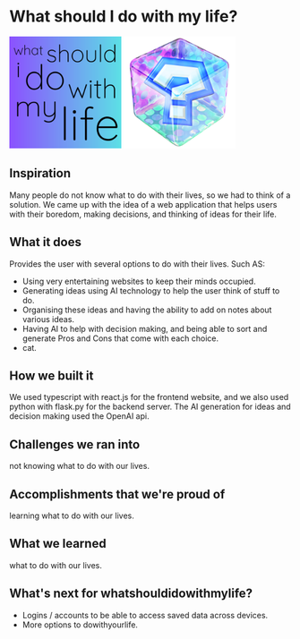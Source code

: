 # What should I do with my life?

<span>
  <img src="https://github.com/vancouver-shackers/what-should-i-do-with-my-life/blob/main/whatshouldidowithmylife.png?raw=true" alt="logo" style="width:200px;"/>
  <img src="https://github.com/vancouver-shackers/what-should-i-do-with-my-life/blob/main/frontend/public/logo.png?raw=true" alt="logo" style="width:200px;"/>
<span/>

## Inspiration

Many people do not know what to do with their lives, so we had to think of a solution.
We came up with the idea of a web application that helps users with their boredom,
making decisions, and thinking of ideas for their life.

## What it does

Provides the user with several options to do with their lives. Such AS:

- Using very entertaining websites to keep their minds occupied.
- Generating ideas using AI technology to help the user think of stuff to do.
- Organising these ideas and having the ability to add on notes about various ideas.
- Having AI to help with decision making, and being able to sort and generate Pros
  and Cons that come with each choice.
- cat.

## How we built it

We used typescript with react.js for the frontend website, and we also used python
with flask.py for the backend server. The AI generation for ideas and decision making
used the OpenAI api.

## Challenges we ran into

not knowing what to do with our lives.

## Accomplishments that we're proud of

learning what to do with our lives.

## What we learned

what to do with our lives.

## What's next for whatshouldidowithmylife?

- Logins / accounts to be able to access saved data across devices.
- More options to dowithyourlife.
